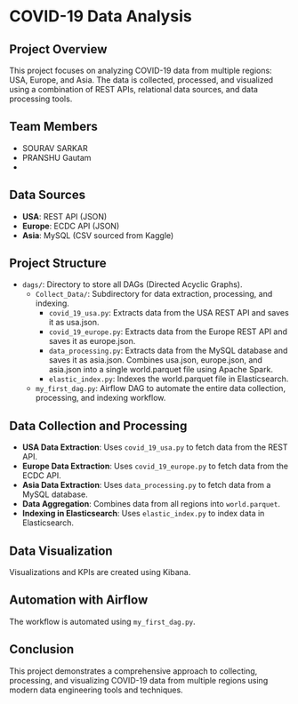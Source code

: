 # COVID-19 Data Analysis

## Project Overview
This project focuses on analyzing COVID-19 data from multiple regions: USA, Europe, and Asia. The data is collected, processed, and visualized using a combination of REST APIs, relational data sources, and data processing tools.

## Team Members
- SOURAV SARKAR
- PRANSHU Gautam
- 
## Data Sources
- **USA**: REST API (JSON)
- **Europe**: ECDC API (JSON)
- **Asia**: MySQL (CSV sourced from Kaggle)

## Project Structure
- `dags/`: Directory to store all DAGs (Directed Acyclic Graphs).
  - `Collect_Data/`: Subdirectory for data extraction, processing, and indexing.
    - `covid_19_usa.py`: Extracts data from the USA REST API and saves it as usa.json.
    - `covid_19_europe.py`: Extracts data from the Europe REST API and saves it as europe.json.
    - `data_processing.py`: Extracts data from the MySQL database and saves it as asia.json. Combines usa.json, europe.json, and asia.json into a single world.parquet file using Apache Spark.
    - `elastic_index.py`: Indexes the world.parquet file in Elasticsearch.
  - `my_first_dag.py`: Airflow DAG to automate the entire data collection, processing, and indexing workflow.

## Data Collection and Processing
- **USA Data Extraction**: Uses `covid_19_usa.py` to fetch data from the REST API.
- **Europe Data Extraction**: Uses `covid_19_europe.py` to fetch data from the ECDC API.
- **Asia Data Extraction**: Uses `data_processing.py` to fetch data from a MySQL database.
- **Data Aggregation**: Combines data from all regions into `world.parquet`.
- **Indexing in Elasticsearch**: Uses `elastic_index.py` to index data in Elasticsearch.

## Data Visualization
Visualizations and KPIs are created using Kibana.

## Automation with Airflow
The workflow is automated using `my_first_dag.py`.

## Conclusion
This project demonstrates a comprehensive approach to collecting, processing, and visualizing COVID-19 data from multiple regions using modern data engineering tools and techniques.
